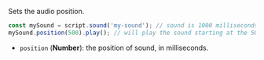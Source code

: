 Sets the audio position.

```js
const mySound = script.sound('my-sound'); // sound is 1000 milliseconds long
mySound.position(500).play(); // will play the sound starting at the 500 millisecond point
```

* `position` (**Number**): the position of sound, in milliseconds.
